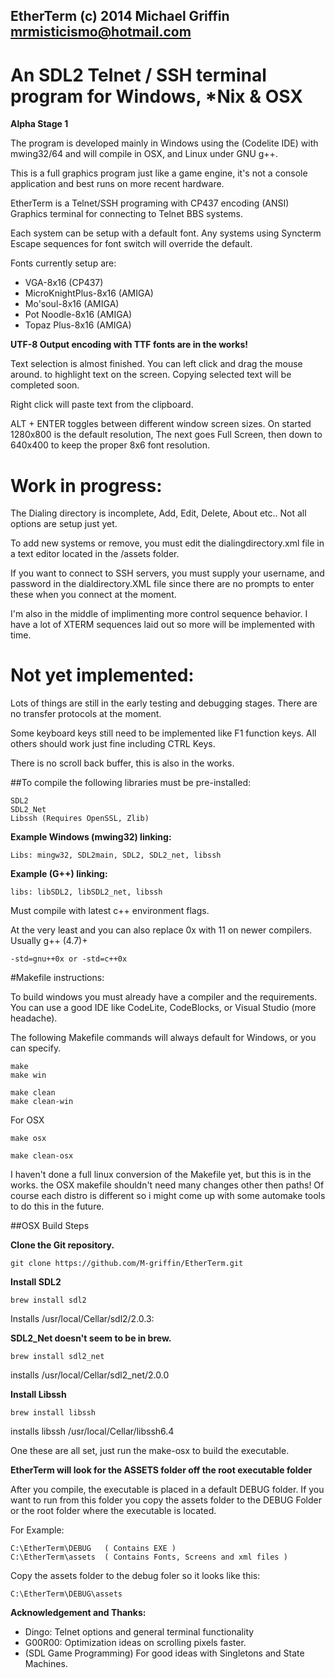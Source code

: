 ## EtherTerm (c) 2014 Michael Griffin <mrmisticismo@hotmail.com>
# An SDL2 Telnet / SSH terminal program for Windows, *Nix & OSX

**Alpha Stage 1**

The program is developed mainly in Windows using the (Codelite IDE) with
mwing32/64 and will compile in OSX, and Linux under GNU g++.

This is a full graphics program just like a game engine, it's not a
console application and best runs on more recent hardware.

EtherTerm is a Telnet/SSH programing with CP437 encoding (ANSI) Graphics terminal
for connecting to Telnet BBS systems.

Each system can be setup with a default font.  Any systems using Syncterm
Escape sequences for font switch will override the default.

Fonts currently setup are:

+ VGA-8x16             (CP437)
+ MicroKnightPlus-8x16 (AMIGA)
+ Mo'soul-8x16         (AMIGA)
+ Pot Noodle-8x16      (AMIGA)
+ Topaz Plus-8x16      (AMIGA)

**UTF-8 Output encoding with TTF fonts are in the works!**

Text selection is almost finished. You can left click and drag the mouse around.
to highlight text on the screen. Copying selected text will be completed soon.

Right click will paste text from the clipboard.

ALT + ENTER toggles between different window screen sizes.
On started 1280x800 is the default resolution, The next goes Full Screen, then down
to 640x400 to keep the proper 8x6 font resolution.

# Work in progress:

The Dialing directory is incomplete, Add, Edit, Delete, About etc..
Not all options are setup just yet.

To add new systems or remove, you must edit the dialingdirectory.xml file
in a text editor located in the /assets folder.

If you want to connect to SSH servers, you must supply your username, and password
in the dialdirectory.XML file since there are no prompts to enter these when
you connect at the moment.

I'm also in the middle of implimenting more control sequence behavior.
I have a lot of XTERM sequences laid out so more will be implemented with time.

# Not yet implemented:

Lots of things are still in the early testing and debugging stages.
There are no transfer protocols at the moment.

Some keyboard keys still need to be implemented like F1 function keys.
All others should work just fine including CTRL Keys.

There is no scroll back buffer, this is also in the works.

##To compile the following libraries must be pre-installed:

```
SDL2
SDL2_Net
Libssh (Requires OpenSSL, Zlib)
```

**Example Windows (mwing32) linking:**
```
Libs: mingw32, SDL2main, SDL2, SDL2_net, libssh
```

**Example (G++) linking:**
```
libs: libSDL2, libSDL2_net, libssh
```

Must compile with latest c++ environment flags.

At the very least and you can also replace 0x with 11 on
newer compilers. Usually g++ (4.7)+

```
-std=gnu++0x or -std=c++0x
```

#Makefile instructions:

To build windows you must already have a compiler and the requirements.
You can use a good IDE like CodeLite, CodeBlocks, or Visual Studio (more headache).

The following Makefile commands will always default for Windows, or you can specify.
```
make
make win

make clean
make clean-win
```

For OSX
```
make osx

make clean-osx
```

I haven't done a full linux conversion of the Makefile yet, but this is in the works.
the OSX makefile shouldn't need many changes other then paths! Of course each distro
is different so i might come up with some automake tools to do this in the future.


##OSX Build Steps

**Clone the Git repository.**
```
git clone https://github.com/M-griffin/EtherTerm.git
```

**Install SDL2**
```
brew install sdl2
```
Installs /usr/local/Cellar/sdl2/2.0.3:

**SDL2_Net doesn't seem to be in brew.**
```
brew install sdl2_net
```
installs /usr/local/Cellar/sdl2_net/2.0.0

**Install Libssh**
```
brew install libssh
```
installs libssh /usr/local/Cellar/libssh6.4

One these are all set, just run the make-osx to build the executable.

**EtherTerm will look for the ASSETS folder off the root executable folder**

After you compile, the executable is placed in a default DEBUG folder.
If you want to run from this folder you copy the assets folder to the DEBUG Folder
or the root folder where the executable is located.

For Example:
```
C:\EtherTerm\DEBUG   ( Contains EXE )
C:\EtherTerm\assets  ( Contains Fonts, Screens and xml files )
```

Copy the assets folder to the debug foler so it looks like this:
```
C:\EtherTerm\DEBUG\assets
```

**Acknowledgement and Thanks:**
+ Dingo:  Telnet options and general terminal functionality
+ G00R00: Optimization ideas on scrolling pixels faster.
+ (SDL Game Programming) For good ideas with Singletons and State Machines.
